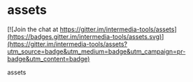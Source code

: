 # assets

[![Join the chat at https://gitter.im/intermedia-tools/assets](https://badges.gitter.im/intermedia-tools/assets.svg)](https://gitter.im/intermedia-tools/assets?utm_source=badge&utm_medium=badge&utm_campaign=pr-badge&utm_content=badge)

assets
